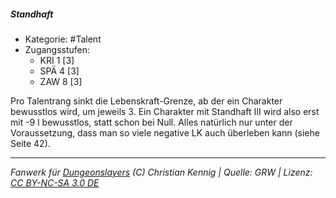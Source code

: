<!---
Dies ist ein Fanwerk für DUNGEONSLAYERS (C) von Christian Kennig

Quellen:      [Dungeonslayers Grundregelwerk](https://dungeonslayers.net/download/Dungeonslayers4.pdf)
              [Talentbeschreibungen](https://www.f-space.de/ds4/tools-talentcards.html)
License:      [CC-BY-NC-SA 4.0](https://creativecommons.org/licenses/by-nc-sa/4.0/deed.de)
Richtlinien:  [Fanwerkrichtlinien](https://www.dungeonslayers.net/fanwerk-richtlinien/)
Autor:        Zauberlehrling
-->

##### Standhaft

- Kategorie: #Talent
- Zugangsstufen:
  - KRI 1 [3]
  - SPÄ 4 [3]
  - ZAW 8 [3]

Pro Talentrang sinkt die Lebenskraft-Grenze, ab der ein Charakter bewusstlos wird, um jeweils 3. Ein Charakter mit Standhaft III wird also erst mit -9 l bewusstlos, statt schon bei Null. Alles natürlich nur unter der Voraussetzung, dass man so viele negative LK auch überleben kann (siehe Seite 42).

---

_Fanwerk für [Dungeonslayers](https://www.dungeonslayers.net/) (C) Christian Kennig | Quelle: GRW | Lizenz: [CC BY-NC-SA 3.0 DE](https://creativecommons.org/licenses/by-nc-sa/3.0/de/)_
